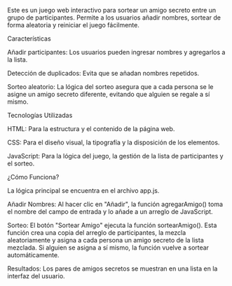 Este es un juego web interactivo para sortear un amigo secreto entre un grupo de participantes. Permite a los usuarios añadir nombres, sortear de forma aleatoria y reiniciar el juego fácilmente.

Características

Añadir participantes: Los usuarios pueden ingresar nombres y agregarlos a la lista.

Detección de duplicados: Evita que se añadan nombres repetidos.

Sorteo aleatorio: La lógica del sorteo asegura que a cada persona se le asigne un amigo secreto diferente, evitando que alguien se regale a sí mismo.

Tecnologías Utilizadas

HTML: Para la estructura y el contenido de la página web.

CSS: Para el diseño visual, la tipografía y la disposición de los elementos.

JavaScript: Para la lógica del juego, la gestión de la lista de participantes y el sorteo.

¿Cómo Funciona?

La lógica principal se encuentra en el archivo app.js.

Añadir Nombres: Al hacer clic en "Añadir", la función agregarAmigo() toma el nombre del campo de entrada y lo añade a un arreglo de JavaScript.

Sorteo: El botón "Sortear Amigo" ejecuta la función sortearAmigo(). Esta función crea una copia del arreglo de participantes, la mezcla aleatoriamente y asigna a cada persona un amigo secreto de la lista mezclada. Si alguien se asigna a sí mismo, la función vuelve a sortear automáticamente.

Resultados: Los pares de amigos secretos se muestran en una lista en la interfaz del usuario.


